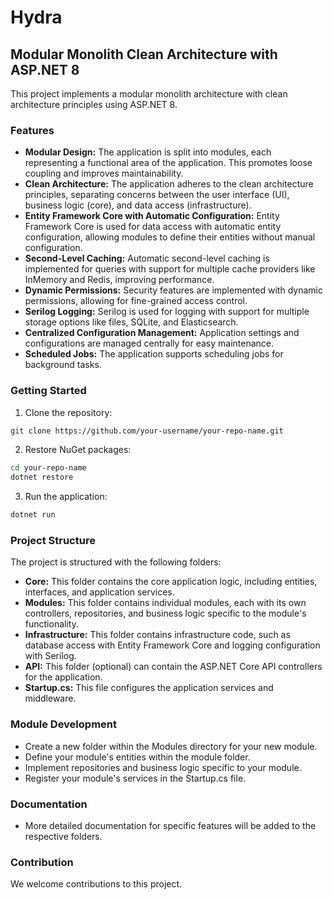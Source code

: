 # Hydra

##  Modular Monolith Clean Architecture with ASP.NET 8

This project implements a modular monolith architecture with clean architecture principles using ASP.NET 8.

### Features

* **Modular Design:** The application is split into modules, each representing a functional area of the application. This promotes loose coupling and improves maintainability.
* **Clean Architecture:** The application adheres to the clean architecture principles, separating concerns between the user interface (UI), business logic (core), and data access (infrastructure).
* **Entity Framework Core with Automatic Configuration:** Entity Framework Core is used for data access with automatic entity configuration, allowing modules to define their entities without manual configuration.
* **Second-Level Caching:** Automatic second-level caching is implemented for queries with support for multiple cache providers like InMemory and Redis, improving performance.
* **Dynamic Permissions:** Security features are implemented with dynamic permissions, allowing for fine-grained access control.
* **Serilog Logging:** Serilog is used for logging with support for multiple storage options like files, SQLite, and Elasticsearch.
* **Centralized Configuration Management:** Application settings and configurations are managed centrally for easy maintenance.
* **Scheduled Jobs:** The application supports scheduling jobs for background tasks.

### Getting Started

1. Clone the repository:

```bash
git clone https://github.com/your-username/your-repo-name.git
```

2. Restore NuGet packages:

```bash
cd your-repo-name
dotnet restore
```

3. Run the application:

```bash
dotnet run
```

### Project Structure

The project is structured with the following folders:

* **Core:** This folder contains the core application logic, including entities, interfaces, and application services.
* **Modules:** This folder contains individual modules, each with its own controllers, repositories, and business logic specific to the module's functionality.
* **Infrastructure:** This folder contains infrastructure code, such as database access with Entity Framework Core and logging configuration with Serilog.
* **API:** This folder (optional) can contain the ASP.NET Core API controllers for the application.
* **Startup.cs:** This file configures the application services and middleware.

### Module Development

* Create a new folder within the Modules directory for your new module.
* Define your module's entities within the module folder.
* Implement repositories and business logic specific to your module.
* Register your module's services in the Startup.cs file.

### Documentation

* More detailed documentation for specific features will be added to the respective folders.

### Contribution

We welcome contributions to this project.
